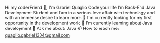 Hi my coderFriend 👋, I'm Gabriel Quaglio
Code your life
I'm Back-End Java Development Student and I'am in a serious love affair with technology and with an immense desire to learn more.
🔭 I'm currently looking for my first opportunity in the development world
🌱 I’m currently learning about Java development
💬 Ask me about: Java
📫 How to reach me: quaglio.gabriel1304@gmail.com
